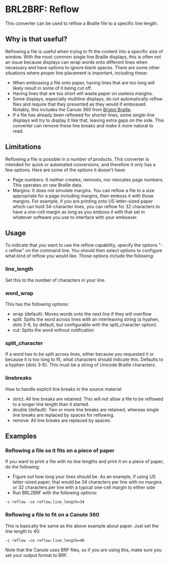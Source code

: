 # BRL2BRF: Reflow
This converter can be used to reflow a Braille file to a specific line length.

## Why is that useful?
Reflowing a file is useful when trying to fit the content into a specific size of window. With the most common single line Braille displays, this is often not an issue because displays can wrap words onto different lines when necessary and have options to ignore blank spaces. There are some other situations where proper line placement is important, including these:
* When embossing a file onto paper, having lines that are too long will likely result in some of it being cut off.
* Having lines that are too short will waste paper on useless margins.
* Some displays, especially multiline displays, do not automatically reflow files and require that they presented as they would if embossed. Notably, this includes the Canute 360 from [Bristol Braille](https://www.bristolbraille.org).
* If a file has already been reflowed for shorter lines, some single-line displays will try to display it like that, leaving extra gaps on the side. This converter can remove these line breaks and make it more natural to read.

## Limitations
Reflowing a file is possible in a number of products. This converter is intended for quick or automated conversions, and therefore it only has a few options. Here are some of the options it doesn't have:
* Page numbers: It neither creates, removes, nor relocates page numbers. This operates on raw Braille data.
* Margins: It does not simulate margins. You can reflow a file to a size appropriate for a page including margins, then emboss it with those margins. For example, if you are printing onto US letter-sized paper which can hold 34-character lines, you can reflow for 32 characters to have a one-cell margin as long as you emboss it with that set in whatever software you use to interface with your embosser.

## Usage
To indicate that you want to use the reflow capability, specify the options "-c reflow" on the command line. You should then select options to configure what kind of reflow you would like. Those options include the following:

### line_length
Set this to the number of characters in your line.

### word_wrap
This has the following options:
* wrap (default): Moves words onto the next line if they will overflow
* split: Splits the word across lines with an interleaving string (a hyphen, dots 3-6, by default, but configurable with the split_character option)
* cut: Splits the word without notification

### split_character
If a word has to be split across lines, either because you requested it or because it is too long to fit, what characters should indicate this. Defaults to a hyphen (dots 3-6). This must be a string of Unicode Braille characters.

### linebreaks
How to handle explicit line breaks in the source material
* strict: All line breaks are retained. This will not allow a file to be reflowed to a longer line length than it started.
* double (default): Two or more line breaks are retained, whereas single line breaks are replaced by spaces for reflowing.
* remove: All line breaks are replaced by spaces.

## Examples
### Reflowing a file so it fits on a piece of paper
If you want to print a file with no line lengths and print it on a piece of paper, do the following:
* Figure out how long your lines should be. As an example, if using US letter-sized paper, that would be 34 characters per line with no margins or 32 characters per line with a typical one-cell margin to either side
* Run BRL2BRF with the following options:
```
-c reflow -co reflow.line_length=34
```

### Reflowing a file to fit on a Canute 360
This is basically the same as the above example about paper. Just set the line length to 40:
```
-c reflow -co reflow.line_length=40
```
Note that the Canute uses BRF files, so if you are using this, make sure you set your output format to BRF.

